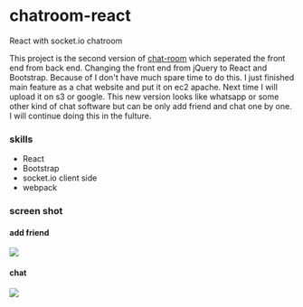 # chatroom-react
React with socket.io chatroom

This project is the second version of [chat-room](https://github.com/BobbyLiu66/white-board) which seperated the front end from back end. Changing the front end from jQuery to React and Bootstrap. Because of I don't have much spare time to do this. I just finished main feature as a chat website and put it on ec2 apache. Next time I will upload it on s3 or google. This new version looks like whatsapp or some other kind of chat software but can be only add friend and chat one by one. I will continue doing this in the fulture.

### skills
* React
* Bootstrap
* socket.io client side
* webpack

### screen shot 
#### add friend
![](http://odfbxgsva.bkt.clouddn.com/add-friend-react.gif)
#### chat
![](http://odfbxgsva.bkt.clouddn.com/chat-react.gif)

